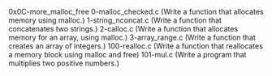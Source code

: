 0x0C-more_malloc_free
0-malloc_checked.c (Write a function that allocates memory using malloc.)
1-string_nconcat.c (Write a function that concatenates two strings.)
2-calloc.c (Write a function that allocates memory for an array, using malloc.)
3-array_range.c (Write a function that creates an array of integers.)
100-realloc.c (Write a function that reallocates a memory block using malloc and free)
101-mul.c (Write a program that multiplies two positive numbers.)
